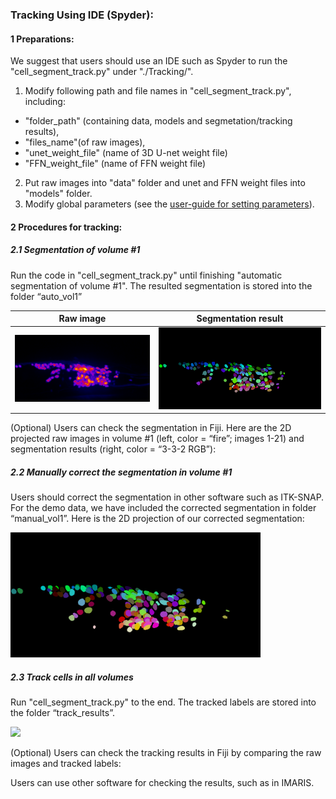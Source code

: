 ### Tracking Using IDE (Spyder):
#### 1 Preparations: 
We suggest that users should use an IDE such as Spyder to run the "cell_segment_track.py" under "./Tracking/".

1. Modify following path and file names in "cell_segment_track.py", including: 
- "folder_path" (containing data, models and segmetation/tracking results),  
- "files_name"(of raw images), 
- "unet_weight_file" (name of 3D U-net weight file)
- "FFN_weight_file" (name of FFN weight file)
2. Put raw images into "data" folder and unet and FFN weight files into "models" folder.
3. Modify global parameters (see the [user-guide for setting parameters](https://github.com/WenChentao/3DeeCellTracker/blob/master/Guide%20for%20parameters.md)).
#### 2 Procedures for tracking:
##### 2.1 Segmentation of volume #1
Run the code in "cell_segment_track.py" until finishing "automatic segmentation of volume #1". The resulted segmentation is stored into the folder “auto_vol1”

| Raw image | Segmentation result |
| ------------- | ------------- | 
| ![raw-worm1](/pictures/raw-worm1.png) | ![autoseg-worm1](/pictures/autoseg-worm1.png) |

 (Optional) Users can check the segmentation in Fiji. Here are the 2D projected raw images in volume #1 (left, color = “fire”; images 1-21) and segmentation results (right, color = “3-3-2 RGB”): 
 
##### 2.2 Manually correct the segmentation in volume #1 
Users should correct the segmentation in other software such as ITK-SNAP. For the demo data, we have included the corrected segmentation in folder “manual_vol1”. Here is the 2D projection of our corrected segmentation:

<img src="/pictures/manualseg-worm1.png" width="400">

##### 2.3 Track cells in all volumes
Run "cell_segment_track.py" to the end. The tracked labels are stored into the folder “track_results”. 

<img src="/pictures/track-worm1.gif" width="400">

(Optional) Users can check the tracking results in Fiji by comparing the raw images and tracked labels:

Users can use other software for checking the results, such as in IMARIS.
